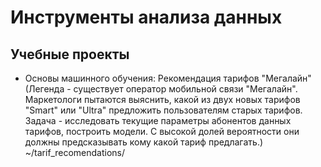 # Инструменты анализа данных

## Учебные проекты

- Основы машинного обучения: Рекомендация тарифов "Мегалайн"
    (Легенда - существует оператор мобильной связи "Мегалайн". Маркетологи
    пытаются выяснить, какой из двух новых тарифов "Smart" или "Ultra"
    предложить пользователям старых тарифов. Задача - исследовать текущие
    параметры абонентов данных тарифов, построить модели. С высокой долей
    вероятности они должны предсказывать кому какой тариф предлагать.)
        ~/tarif_recomendations/
